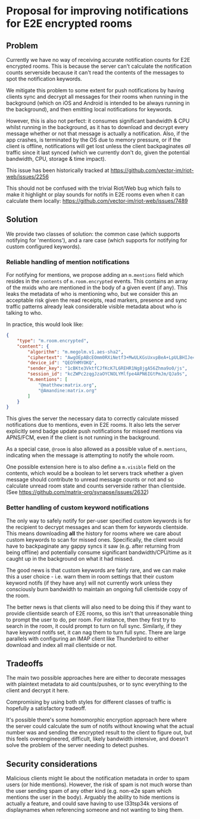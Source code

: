 # Proposal for improving notifications for E2E encrypted rooms

## Problem

Currently we have no way of receiving accurate notification counts for E2E
encrypted rooms.  This is because the server can't calculate the notification
counts serverside because it can't read the contents of the messages to spot
the notification keywords.

We mitigate this problem to some extent for push notifications by having clients
sync and decrypt all messages for their rooms when running in the background
(which on iOS and Android is intended to be always running in the background),
and then emitting local notifications for keywords.

However, this is also not perfect: it consumes significant bandwidth & CPU
whilst running in the background, as it has to download and decrypt every
message whether or not that message is actually a notification.  Also, if the
app crashes, is terminated by the OS due to memory pressure, or if the client is
offline, notifications will get lost unless the client backpaginates *all*
traffic since it last synced (which we currently don't do, given the potential
bandwidth, CPU, storage & time impact).

This issue has been historically tracked at
https://github.com/vector-im/riot-web/issues/2256

This should not be confused with the trivial Riot/Web bug which fails to make
it highlight or play sounds for notifs in E2E rooms even when it can calculate
them locally: https://github.com/vector-im/riot-web/issues/7489

## Solution

We provide two classes of solution: the common case (which supports notifying
for 'mentions'), and a rare case (which supports for notifying for custom
configured keywords).

### Reliable handling of mention notifications

For notifying for mentions, we propose adding an `m.mentions` field
which resides in the `contents` of `m.room.encrypted` events.  This contains an
array of the mxids who are mentioned in the body of a given event (if any).
This leaks the metadata of who is mentioning who, but we consider this an
acceptable risk given the read receipts, read markers, presence and sync traffic
patterns already leak considerable visible metadata about who is talking to
who.

In practice, this would look like:

```json
{
    "type": "m.room.encrypted",
    "content": {
        "algorithm": "m.megolm.v1.aes-sha2",
        "ciphertext": "AwgOEpABcEOmm0RXiNetf3+MwULKGsUxvpBeA+LpULBHIJe4O/N....",
        "device_id": "QEOYHMYOKQ",
        "sender_key": "1cBKte3VktfCJfKcK7L6REHR1Ng8jgA56Zhma9o0/js",
        "session_id": "kcZWPc2zqgJzaOYCNOLYMlfpe4APN6IGtPmJm/QJa9s",
        "m.mentions": [
            "@matthew:matrix.org",
            "@Amandine:matrix.org"
        ]
    }
}
```

This gives the server the necessary data to correctly calculate missed notifications
due to mentions, even in E2E rooms.  It also lets the server explicitly send badge
update push notifications for missed mentions via APNS/FCM, even if the client
is not running in the background.

As a special case, `@room` is also allowed as a possible value of `m.mentions`,
indicating when the message is attempting to notify the whole room.

One possible extension here is to also define a `m.visible` field on the contents,
which would be a boolean to let servers track whether a given message should
contribute to unread message counts or not and so calculate unread room state
and counts serverside rather than clientside.
(See https://github.com/matrix-org/synapse/issues/2632)

### Better handling of custom keyword notifications

The only way to safely notify for per-user specified custom keywords is for
the recipient to decrypt messages and scan them for keywords clientside.  This
means downloading **all** the history for rooms where we care about custom
keywords to scan for missed ones.  Specifically, the client would have to
backpaginate any gappy syncs it saw (e.g. after returning from being offline)
and potentially consume significant bandwidth/CPU/time as it caught up in the
background on what it had missed.

The good news is that custom keywords are fairly rare, and we can make this a
user choice - i.e. warn them in room settings that their custom keyword notifs
(if they have any) will not currently work unless they consciously burn
bandwidth to maintain an ongoing full clientside copy of the room.

The better news is that clients will also need to be doing this if they want to
provide clientside search of E2E rooms, so this isn't that unreasonable thing to
prompt the user to do, per room.  For instance, then they first try to search in
the room, it could prompt to turn on full sync.  Similarly, if they have keyword
notifs set, it can nag them to turn full sync.  There are large parallels with
configuring an IMAP client like Thunderbird to either download and index all
mail clientside or not.

## Tradeoffs

The main two possible approaches here are either to decorate messages with
plaintext metadata to aid counts/pushes, or to sync everything to the client
and decrypt it here.

Compromising by using both styles for different classes of traffic is hopefully
a satisfactory tradeoff.

It's possible there's some homomorphic encryption approach here where the server
could calculate the sum of notifs without knowing what the actual number was and
sending the encrypted result to the client to figure out, but this feels
overengineered, difficult, likely bandwidth intensive, and doesn't solve the
problem of the server needing to detect pushes.

## Security considerations

Malicious clients might lie about the notification metadata in order to spam
users (or hide mentions).  However, the risk of spam is not much worse than
the user sending spam of any other kind (e.g. non-e2e spam which mentions the
user in the body).  Arguably the ability to hide mentions is actually a feature,
and could save having to use l33tsp34k versions of displaynames when referencing
someone and not wanting to bing them.

